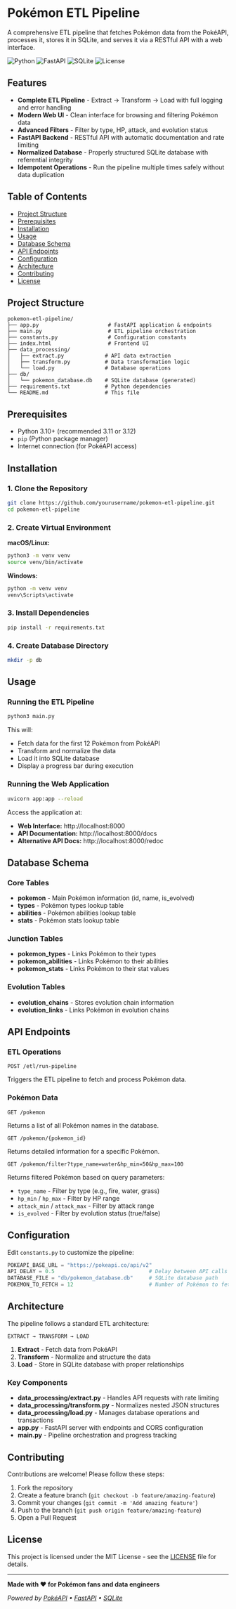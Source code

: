 # Pokémon ETL Pipeline

A comprehensive ETL pipeline that fetches Pokémon data from the PokéAPI, processes it, stores it in SQLite, and serves it via a RESTful API with a web interface.

![Python](https://img.shields.io/badge/Python-3.10+-blue.svg)
![FastAPI](https://img.shields.io/badge/FastAPI-0.104+-green.svg)
![SQLite](https://img.shields.io/badge/SQLite-3-lightgrey.svg)
![License](https://img.shields.io/badge/License-MIT-yellow.svg)

## Features

- **Complete ETL Pipeline** - Extract → Transform → Load with full logging and error handling
- **Modern Web UI** - Clean interface for browsing and filtering Pokémon data
- **Advanced Filters** - Filter by type, HP, attack, and evolution status
- **FastAPI Backend** - RESTful API with automatic documentation and rate limiting
- **Normalized Database** - Properly structured SQLite database with referential integrity
- **Idempotent Operations** - Run the pipeline multiple times safely without data duplication

## Table of Contents

- [Project Structure](#project-structure)
- [Prerequisites](#prerequisites)
- [Installation](#installation)
- [Usage](#usage)
- [Database Schema](#database-schema)
- [API Endpoints](#api-endpoints)
- [Configuration](#configuration)
- [Architecture](#architecture)
- [Contributing](#contributing)
- [License](#license)

## Project Structure

```
pokemon-etl-pipeline/
├── app.py                      # FastAPI application & endpoints
├── main.py                     # ETL pipeline orchestration
├── constants.py                # Configuration constants
├── index.html                  # Frontend UI
├── data_processing/
│   ├── extract.py             # API data extraction
│   ├── transform.py           # Data transformation logic
│   └── load.py                # Database operations
├── db/
│   └── pokemon_database.db    # SQLite database (generated)
├── requirements.txt           # Python dependencies
└── README.md                  # This file
```

## Prerequisites

- Python 3.10+ (recommended 3.11 or 3.12)
- `pip` (Python package manager)
- Internet connection (for PokéAPI access)

## Installation

### 1. Clone the Repository

```bash
git clone https://github.com/yourusername/pokemon-etl-pipeline.git
cd pokemon-etl-pipeline
```

### 2. Create Virtual Environment

**macOS/Linux:**
```bash
python3 -m venv venv
source venv/bin/activate
```

**Windows:**
```bash
python -m venv venv
venv\Scripts\activate
```

### 3. Install Dependencies

```bash
pip install -r requirements.txt
```

### 4. Create Database Directory

```bash
mkdir -p db
```

## Usage

### Running the ETL Pipeline

```bash
python3 main.py
```

This will:
- Fetch data for the first 12 Pokémon from PokéAPI
- Transform and normalize the data
- Load it into SQLite database
- Display a progress bar during execution

### Running the Web Application

```bash
uvicorn app:app --reload
```

Access the application at:
- **Web Interface:** http://localhost:8000
- **API Documentation:** http://localhost:8000/docs
- **Alternative API Docs:** http://localhost:8000/redoc

## Database Schema

### Core Tables

- **pokemon** - Main Pokémon information (id, name, is_evolved)
- **types** - Pokémon types lookup table
- **abilities** - Pokémon abilities lookup table
- **stats** - Pokémon stats lookup table

### Junction Tables

- **pokemon_types** - Links Pokémon to their types
- **pokemon_abilities** - Links Pokémon to their abilities
- **pokemon_stats** - Links Pokémon to their stat values

### Evolution Tables

- **evolution_chains** - Stores evolution chain information
- **evolution_links** - Links Pokémon in evolution chains

## API Endpoints

### ETL Operations

```
POST /etl/run-pipeline
```
Triggers the ETL pipeline to fetch and process Pokémon data.

### Pokémon Data

```
GET /pokemon
```
Returns a list of all Pokémon names in the database.

```
GET /pokemon/{pokemon_id}
```
Returns detailed information for a specific Pokémon.

```
GET /pokemon/filter?type_name=water&hp_min=50&hp_max=100
```
Returns filtered Pokémon based on query parameters:
- `type_name` - Filter by type (e.g., fire, water, grass)
- `hp_min` / `hp_max` - Filter by HP range
- `attack_min` / `attack_max` - Filter by attack range
- `is_evolved` - Filter by evolution status (true/false)

## Configuration

Edit `constants.py` to customize the pipeline:

```python
POKEAPI_BASE_URL = "https://pokeapi.co/api/v2"
API_DELAY = 0.5                              # Delay between API calls (seconds)
DATABASE_FILE = "db/pokemon_database.db"     # SQLite database path
POKEMON_TO_FETCH = 12                        # Number of Pokémon to fetch
```

## Architecture

The pipeline follows a standard ETL architecture:

```
EXTRACT → TRANSFORM → LOAD
```

1. **Extract** - Fetch data from PokéAPI
2. **Transform** - Normalize and structure the data
3. **Load** - Store in SQLite database with proper relationships

### Key Components

- **data_processing/extract.py** - Handles API requests with rate limiting
- **data_processing/transform.py** - Normalizes nested JSON structures
- **data_processing/load.py** - Manages database operations and transactions
- **app.py** - FastAPI server with endpoints and CORS configuration
- **main.py** - Pipeline orchestration and progress tracking

## Contributing

Contributions are welcome! Please follow these steps:

1. Fork the repository
2. Create a feature branch (`git checkout -b feature/amazing-feature`)
3. Commit your changes (`git commit -m 'Add amazing feature'`)
4. Push to the branch (`git push origin feature/amazing-feature`)
5. Open a Pull Request

## License

This project is licensed under the MIT License - see the [LICENSE](LICENSE) file for details.

---

**Made with ❤️ for Pokémon fans and data engineers**

*Powered by [PokéAPI](https://pokeapi.co/) • [FastAPI](https://fastapi.tiangolo.com/) • [SQLite](https://www.sqlite.org/)*
